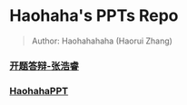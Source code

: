 # Haohaha's PPTs Repo

> Author: Haohahahaha (Haorui Zhang)

### [开题答辩-张浩睿](./pages/gp1/index.html)

### [HaohahaPPT](./pages/HaohahaPPT/index.html)
